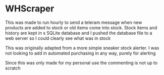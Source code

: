# WHScraper
This was made to run hourly to send a teleram message when new products are added to stock or old items come into stock. Stock items and history are kept in s SQLite database and I pushed the database file to a web server so I could clearly see what was in stock

This was originally adapted from a more simple sneaker stock alerter. I was not looking to add in automated purchasing in any way, purely for alerting

Since this was only made for my personal use the commenting is not up to scratch
